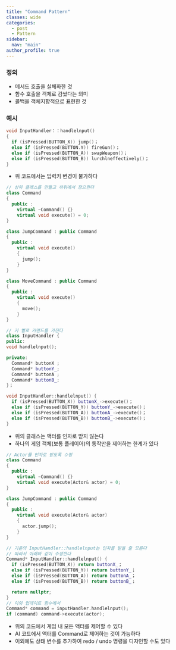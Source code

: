 ```yaml
---
title: "Command Pattern"
classes: wide
categories: 
  - post
  - Pattern
sidebar:
  nav: "main"
author_profile: true
---
```

   
### 정의
* 메서드 호출을 실체화한 것
* 함수 호출을 객체로 감쌌다는 의미
* 콜백을 객체지향적으로 표현한 것

### 예시

```c++
void InputHandler：：handlelnput() 
{
  if (isPressed(BUTTON_X)) jump()；
  else if (isPressed(BUTTON.Y)) fireGun()；
  else if (isPressed(BUTTON_A)) swapWeapon()；
  else if (isPressed(BUTTON_B)) lurchlneffectively()；
}
```
* 위 코드에서는 입력키 변경이 불가하다

```c++
// 상위 클래스릃 만들고 하위에서 정으한다
class Command
{
  public :
    virtual ~Command() {}
    virtual void execute() = 0;
}

class JumpCommand : public Command
{
  public :
    virtual void execute()
    {
      jump();
    }
}

class MoveCommand : public Command
{
  public :
    virtual void execute()
    {
      move();
    }
}

// 키 별로 커맨드를 가진다
class InputHandler {
public:
void handlelnput();

private:
  Command* buttonX ;
  Command* buttonY_;
  Command* buttonA ;
  Command* buttonB_;
}；

void InputHandler::handlelnput() {
  if (isPressed(BUTTON_X)) buttonX_->execute()；
  else if (isPressed(BUTTON_Y)) buttonY_->execute()；
  else if (isPressed(BUTTON_A)) buttonA_->execute()；
  else if (isPressed(BUTTON_B)) buttonB_->execute()；
}
```
* 위의 클래스는 액터를 인자로 받지 않는다
* 하나의 게임 객체(보통 플레이어)의 동작만을 제어하는 한계가 있다

```c++
// Actor를 인자로 받도록 수정
class Command
{
  public :
    virtual ~Command() {}
    virtual void execute(Actor& actor) = 0;
}

class JumpCommand : public Command
{
  public :
    virtual void execute(Actor& actor)
    {
      actor.jump();
    }
}

// 기존의 InputHandler::handlelnput는 인자를 받을 줄 모른다
// 따라서 아래와 같이 수정한다
Command* InputHandler::handlelnput() {
  if (isPressed(BUTTON_X)) return buttonX_；
  else if (isPressed(BUTTON_Y)) return buttonY_；
  else if (isPressed(BUTTON_A)) return buttonA_；
  else if (isPressed(BUTTON_B)) return buttonB_；

  return nullptr;
}
// 이외 업데이트 함수에서
Command* command = inputHandler.handlelnput();
if (command) command->execute(actor);
```
* 위의 코드에서 게임 내 모든 액터를 제어할 수 있다
* AI 코드에서 액터를 Command로 제어하는 것이 가능하다
* 이외에도 상태 변수를 추가하여 redo / undo 명령을 디자인할 수도 있다